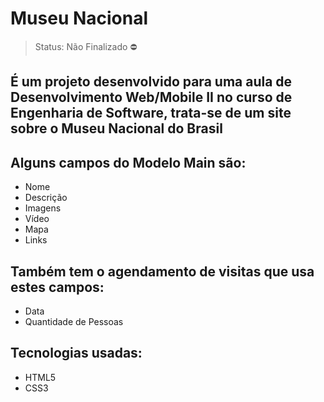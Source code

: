 <h1 align"center">Museu Nacional</h1>

> Status: Não Finalizado ⛔

## É um projeto desenvolvido para uma aula de Desenvolvimento Web/Mobile II no curso de Engenharia de Software, trata-se de um site sobre o Museu Nacional do Brasil

## Alguns campos do Modelo Main são:

+ Nome
+ Descrição
+ Imagens
+ Vídeo 
+ Mapa
+ Links

## Também tem o agendamento de visitas que usa estes campos:

+ Data
+ Quantidade de Pessoas

## Tecnologias usadas:

+ HTML5
+ CSS3
